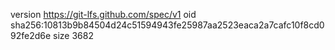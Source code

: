 version https://git-lfs.github.com/spec/v1
oid sha256:10813b9b84504d24c51594943fe25987aa2523eaca2a7cafc10f8cd092fe2d6e
size 3682
